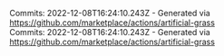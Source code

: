 Commits: 2022-12-08T16:24:10.243Z - Generated via https://github.com/marketplace/actions/artificial-grass
<br>
Commits: 2022-12-08T16:24:10.243Z - Generated via https://github.com/marketplace/actions/artificial-grass
<br>

